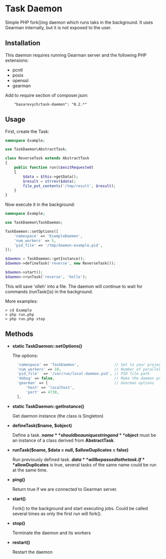Task Daemon
===========

Simple PHP fork()ing daemon which runs taks in the background. It uses
Gearman internally, but it is not exposed to the user.

Installation
------------

This daemon requires running Gearman server and the following PHP extensions:

* pcntl
* posix
* openssl
* gearman

Add to require section of composer.json:

```
    "basarevych/task-daemon": "0.2.*"
```
 
Usage
-----

First, create the Task:

```php
namespace Example;

use TaskDaemon\AbstractTask;

class ReverseTask extends AbstractTask
{
    public function run(&$exitRequested)
    {
        $data = $this->getData();
        $result = strrev($data);
        file_put_contents('/tmp/result', $result);
    }
}
```

Now execute it in the background:

```php
namespace Example;

use TaskDaemon\TaskDaemon;

TaskDaemon::setOptions([
    'namespace' => 'ExampleDaemon',
    'num_workers' => 5,
    'pid_file' => '/tmp/daemon-example.pid',
]);

$daemon = TaskDaemon::getInstance();
$daemon->defineTask('reverse', new ReverseTask());

$daemon->start();
$daemon->runTask('reverse', 'hello');
```

This will save 'olleh' into a file. The daemon will continue to wait for commands (runTask()s)
in the background.

More examples:
```shell
> cd Example
> php run.php
> php run.php stop
```

Methods
-------

* **static TaskDaemon::setOptions()**

  The options:

  ```php
    'namespace' => 'TaskDaemon',                // Set to your project name
    'num_workers' => 10,                        // Number of parallel workers
    'pid_file'  => '/var/run/local-daemon.pid', // PID file path
    'debug' => false,                           // Make the daemon print debug info
    'gearman' => [                              // Gearman options
        'host' => 'localhost',
        'port' => 4730,
    ],
  ```

* **static TaskDaemon::getInstance()**

  Get daemon instance (the class is Singleton)

* **defineTask($name, $object)**

  Define a task. **$name** should be a unique string and **$object** must be an instance of a class
  derived from **AbstractTask**.

* **runTask($name, $data = null, $allowDuplicates = false)**

  Run previously defined task. **$data** will be passed to the task. If **$allowDuplicates** is true,
  several tasks of the same name could be run at the same time.

* **ping()**

  Return true if we are connected to Gearman server.

* **start()**

  Fork() to the background and start executing jobs. Could be called several times as only the first
  run will fork().

* **stop()**

  Terminate the daemon and its workers

* **restart()**

  Restart the daemon
